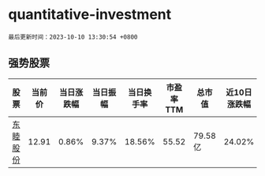 # quantitative-investment

`最后更新时间：2023-10-10 13:30:54 +0800`

## 强势股票

|股票|当前价|当日涨跌幅|当日振幅|当日换手率|市盈率TTM|总市值|近10日涨跌幅|
|----|----|----|----|----|----|----|----|
|[东睦股份](https://xueqiu.com/S/SH600114)|12.91|0.86%|9.37%|18.56%|55.52|79.58亿|24.02%|
